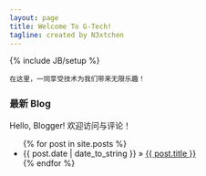 ```yaml
---
layout: page
title: Welcome To G-Tech!
tagline: created by N3xtchen
---
```

{% include JB/setup %}

    在这里，一同享受技术为我们带来无限乐趣！

### 最新 Blog

Hello, Blogger! 欢迎访问与评论！

<ul class="posts">
  {% for post in site.posts %}
    <li><span>{{ post.date | date_to_string }}</span> &raquo; <a href="{{ BASE_PATH }}{{ post.url }}">{{ post.title }}</a></li>
  {% endfor %}
</ul>
